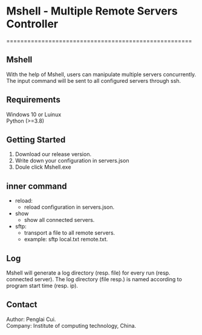 # Mshell - Multiple Remote Servers Controller

=====================================================

## Mshell

With the help of Mshell, users can manipulate multiple servers concurrently. The input command will be sent to all configured servers through ssh.

## Requirements 

Windows 10 or Luinux <br />
Python (>=3.8)

## Getting Started

1. Download our release version.
2. Write down your configuration in servers.json
3. Doule click Mshell.exe

## inner command

- reload: 
  - reload configuration in servers.json.
- show
  - show all connected servers.
- sftp: 
  - transport a file to all remote servers.
  - example: sftp local.txt remote.txt.

## Log

Mshell will generate a log directory (resp. file) for every run (resp. connected server). The log directory (file resp.) is named according to program start time (resp. ip).

## Contact

Author: Penglai Cui. <br /> 
Company: Institute of computing technology, China. 